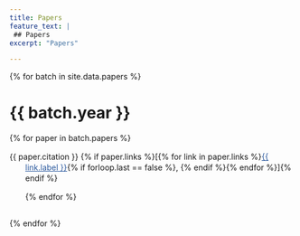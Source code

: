 ```yaml
---
title: Papers
feature_text: |
 ## Papers
excerpt: "Papers"

---
```


{% for batch in site.data.papers %}

  <h1>{{ batch.year }}</h1>

  <div class="csl-bib-body" style="line-height: 1.35; margin-left: 2em; margin-top: 1em; margin-bottom: 2em; text-indent:-2em;">

  {% for paper in batch.papers %}
      <div class="csl-entry" style="margin-bottom: 1em;">{{ paper.citation }}
      {% if paper.links %}[{% for link in paper.links %}<a href="{{ link.href }}" style="color: #2B599E;">{{ link.label }}</a>{% if forloop.last == false %}, {% endif %}{% endfor %}]{% endif %}</div>
  {% endfor %}
  
  </div>
{% endfor %}